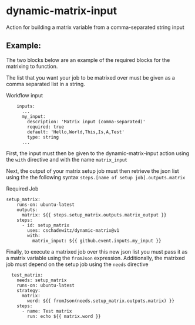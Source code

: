 # dynamic-matrix-input
Action for building a matrix variable from a comma-separated string input

## Example:
The two blocks below are an example of the required blocks for the matrixing to function. 

The list that you want your job to be matrixed over must be given as a comma separated list in a string. 

Workflow input
```
    inputs:
      ...  
      my_input:  
        description: 'Matrix input (comma-separated)'  
        required: true  
        default: 'Hello,World,This,Is,A,Test'  
        type: string  
      ...  
```

First, the input must then be given to the dynamic-matrix-input action using the `with` directive and with the name `matrix_input`

Next, the output of your matrix setup job must then retrieve the json list using the the following syntax `steps.[name of setup job].outputs.matrix`

Required Job
```
setup_matrix:
    runs-on: ubuntu-latest
    outputs:
      matrix: ${{ steps.setup_matrix.outputs.matrix_output }}
    steps:
      - id: setup_matrix
        uses: cschadewitz/dynamic-matrix@v1
        with:
          matrix_input: ${{ github.event.inputs.my_input }}
```

Finally, to execute a matrixed job over this new json list you must pass it as a matrix variable using the `fromJson` expression. Additionally, the matrixed job must depend on the setup job using the `needs` directive

```
  test_matrix:
    needs: setup_matrix
    runs-on: ubuntu-latest
    strategy:
      matrix: 
        word: ${{ fromJson(needs.setup_matrix.outputs.matrix) }}
    steps:
      - name: Test matrix
        run: echo ${{ matrix.word }}
```

